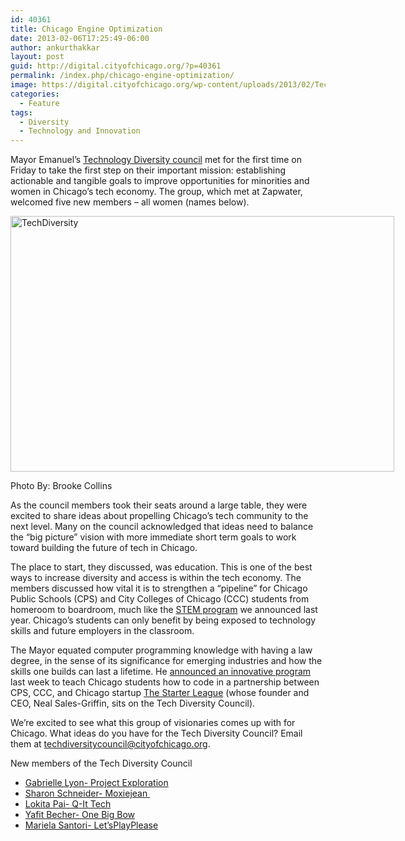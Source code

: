 ```yaml
---
id: 40361
title: Chicago Engine Optimization
date: 2013-02-06T17:25:49-06:00
author: ankurthakkar
layout: post
guid: http://digital.cityofchicago.org/?p=40361
permalink: /index.php/chicago-engine-optimization/
image: https://digital.cityofchicago.org/wp-content/uploads/2013/02/TechDiversity.jpg
categories:
  - Feature
tags:
  - Diversity
  - Technology and Innovation
---
```

Mayor Emanuel’s [Technology Diversity council](http://digital.cityofchicago.org/index.php/a-diversity-of-ideas/) met for the first time on Friday to take the first step on their important mission: establishing actionable and tangible goals to improve opportunities for minorities and women in Chicago’s tech economy. The group, which met at Zapwater, welcomed five new members – all women (names below).

<div id="attachment_40362" style="width: 624px" class="wp-caption aligncenter">
  <img aria-describedby="caption-attachment-40362" loading="lazy" class=" wp-image-40362" alt="TechDiversity" src="http://digital.cityofchicago.org/wp-content/uploads/2013/02/TechDiversity-1024x682.jpg" width="614" height="409" srcset="https://digital.cityofchicago.org/wp-content/uploads/2013/02/TechDiversity-1024x682.jpg 1024w, https://digital.cityofchicago.org/wp-content/uploads/2013/02/TechDiversity-300x200.jpg 300w, https://digital.cityofchicago.org/wp-content/uploads/2013/02/TechDiversity.jpg 1500w" sizes="(max-width: 614px) 100vw, 614px" />
  
  <p id="caption-attachment-40362" class="wp-caption-text">
    Photo By: Brooke Collins
  </p>
</div>

As the council members took their seats around a large table, they were excited to share ideas about propelling Chicago’s tech community to the next level. Many on the council acknowledged that ideas need to balance the “big picture” vision with more immediate short term goals to work toward building the future of tech in Chicago.

The place to start, they discussed, was education. This is one of the best ways to increase diversity and access is within the tech economy. The members discussed how vital it is to strengthen a “pipeline” for Chicago Public Schools (CPS) and City Colleges of Chicago (CCC) students from homeroom to boardroom, much like the [STEM program](http://www.cityofchicago.org/city/en/depts/mayor/press_room/press_releases/2012/february_2012/mayor_emanuel_announcesnewpartnershipwithfivetechnologycompanies.html) we announced last year. Chicago’s students can only benefit by being exposed to technology skills and future employers in the classroom.

The Mayor equated computer programming knowledge with having a law degree, in the sense of its significance for emerging industries and how the skills one builds can last a lifetime. He [announced an innovative program](http://www.cityofchicago.org/city/en/depts/mayor/press_room/press_releases/2013/january_2013/mayor_emanuel_unveilsinnovativepartnershipwiththestarterleagueto.html) last week to teach Chicago students how to code in a partnership between CPS, CCC, and Chicago startup [The Starter League](http://www.starterleague.com/) (whose founder and CEO, Neal Sales-Griffin, sits on the Tech Diversity Council).

We’re excited to see what this group of visionaries comes up with for Chicago. What ideas do you have for the Tech Diversity Council? Email them at <a href="mailto:techdiversitycouncil@cityofchicago.org" target="_blank">techdiversitycouncil@cityofchicago.org</a>.

New members of the Tech Diversity Council

  * <a title="Gabrielle Lyon" href="http://www.projectexploration.org/gabe.htm" target="_blank">Gabrielle Lyon- Project Exploration </a>
  * <a title="Sharon Schneider" href="http://www.moxiejean.com/" target="_blank">Sharon Schneider- Moxiejean </a>
  * <a title="Lokita Pai" href="http://www.qitvideo.com/" target="_blank">Lokita Pai- Q-It Tech </a>
  * <a title="Yafit Becher" href="http://www.onebigbow.com/about-us" target="_blank">Yafit Becher- One Big Bow </a>
  * <a title="Mariela Santori" href="http://letsplayplease.com/aboutus.php " target="_blank">Mariela Santori- Let&#8217;sPlayPlease</a>

&nbsp;